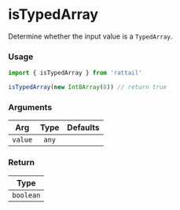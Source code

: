 # isTypedArray

Determine whether the input value is a `TypedArray`.

### Usage

```ts
import { isTypedArray } from 'rattail'

isTypedArray(new Int8Array(8)) // return true
```

### Arguments

| Arg     | Type  | Defaults |
| ------- | :---: | -------: |
| `value` | `any` |          |

### Return

|   Type    |
| :-------: |
| `boolean` |
